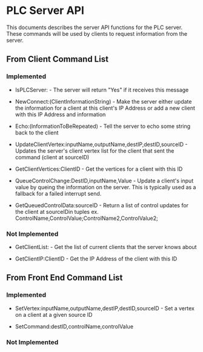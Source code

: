 # PLC Server API

This documents describes the server API functions for the PLC server. These commands will be used by clients to request information from the server.

## From Client Command List

### Implemented

* IsPLCServer: - The server will return "Yes" if it receives this message

* NewConnect:(ClientInformationString) - Make the server either update the information for a client at this client's IP Address or add a new client with this IP Address and information

* Echo:(InformationToBeRepeated) - Tell the server to echo some string back to the client

* UpdateClientVertex:inputName,outputName,destIP,destID,sourceID - Updates the server's client vertex list for the client that sent the command (client at sourceID)

* GetClientVertices:ClientID - Get the vertices for a client with this ID

* QueueControlChange:DestID,inputName,Value - Update a client's input value by queing the information on the server. This is typically used as a fallback for a failed interrupt send.

* GetQueuedControlData:sourceID - Return a list of control updates for the client at sourceIDin tuples ex. ControlName,ControlValue;ControlName2,ControlValue2;

### Not Implemented

* GetClientList: - Get the list of current clients that the server knows about

* GetClientIP:ClientID - Get the IP Address of the client with this ID

## From Front End Command List

### Implemented

* SetVertex:inputName,outputName,destIP,destID,sourceID - Set a vertex on a client at a given source ID

* SetCommand:destID,controlName,controlValue

### Not Implemented

